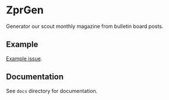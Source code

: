 # ZprGen

Generator our scout monthly magazine from bulletin board posts.

## Example

[Example issue](http://fuch.cz/zprgen/example).

## Documentation

See `docs` directory for documentation.